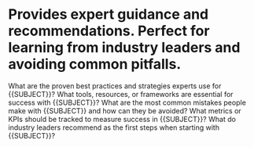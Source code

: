 # Provides expert guidance and recommendations. Perfect for learning from industry leaders and avoiding common pitfalls.

What are the proven best practices and strategies experts use for {{SUBJECT}}?
What tools, resources, or frameworks are essential for success with {{SUBJECT}}?
What are the most common mistakes people make with {{SUBJECT}} and how can they be avoided?
What metrics or KPIs should be tracked to measure success in {{SUBJECT}}?
What do industry leaders recommend as the first steps when starting with {{SUBJECT}}?